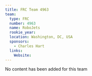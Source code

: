 ```yaml
---
title: FRC Team 4963
team:
  type: FRC
  number: 4963
  name: RoboJets
  rookie_year: 
  location: Washington, DC, USA
  sponsors:
    - Charles Hart
  links:
    Website: 
---
```

No content has been added for this team
